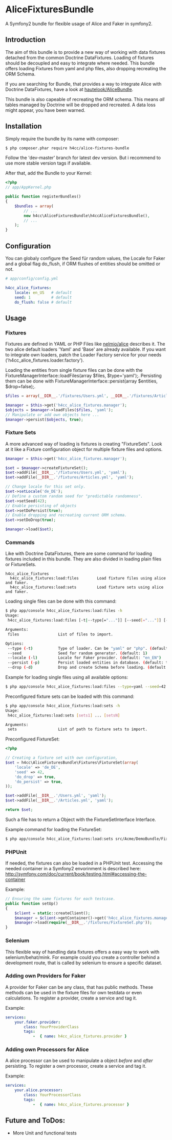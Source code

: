 AliceFixturesBundle
===================

A Symfony2 bundle for flexible usage of Alice and Faker in symfony2.

## Introduction

The aim of this bundle is to provide a new way of working with data fixtures detached from the common Doctrine DataFixtures.
Loading of fixtures should be decoupled and easy to integrate where needed.
This bundle offers loading Fixtures from yaml and php files, also dropping recreating the ORM Schema.

If you are searching for Bundle, that provides a way to integrate Alice with Doctrine DataFixtures, have a look at [hautelook/AliceBundle](https://github.com/hautelook/AliceBundle).

This bundle is also capeable of recreating the ORM schema.
This means _all_ tables managed by Doctrine will be dropped and recreated. A data loss might appear, you have been warned.


## Installation

Simply require the bundle by its name with composer:
```bash
$ php composer.phar require h4cc/alice-fixtures-bundle
```
Follow the 'dev-master' branch for latest dev version. But i recommend to use more stable version tags if available.


After that, add the Bundle to your Kernel:
```php
<?php
// app/AppKernel.php

public function registerBundles()
{
    $bundles = array(
        // ...
        new h4cc\AliceFixturesBundle\h4ccAliceFixturesBundle(),
        // ...
    );
}
```


## Configuration

You can globaly configure the Seed für random values, the Locale for Faker and a global flag do_flush, if ORM flushes of entities should be omitted or not.

```yaml
# app/config/config.yml

h4cc_alice_fixtures:
    locale: en_US   # default
    seed: 1         # default
    do_flush: false # default
```

## Usage

### Fixtures

Fixtures are defined in YAML or PHP Files like [nelmio/alice](https://github.com/nelmio/alice) describes it.
The two alice default loaders 'Yaml' and 'Base' are already available.
If you want to integrate own loaders, patch the Loader Factory service for your needs ('h4cc_alice_fixtures.loader.factory').

Loading the entities from single fixture files can be done with the FixtureManagerInterface::loadFiles(array $files, $type='yaml');.
Persisting them can be done with FixtureManagerInterface::persist(array $entities, $drop=false);.

```php
$files = array(__DIR__.'/fixtures/Users.yml', __DIR__.'/fixtures/Articles.yml');

$manager = $this->get('h4cc_alice_fixtures.manager');
$objects = $manager->loadFiles($files, 'yaml');
// Manipulate or add own objects here ...
$manager->persist($objects, true);
```

### Fixture Sets

A more advanced way of loading is fixtures is creating "FixtureSets".
Look at it like a Fixture configuration object for multiple fixture files and options.

```php
$manager = $this->get('h4cc_alice_fixtures.manager');

$set = $manager->createFixtureSet();
$set->addFile(__DIR__.'/fixtures/Users.yml', 'yaml');
$set->addFile(__DIR__.'/fixtures/Articles.yml', 'yaml');

// Change locale for this set only.
$set->setLocale('de_DE');
// Define a custom random seed for "predictable randomness".
$set->setSeed(42);
// Enable persisting of objects
$set->setDoPersist(true);
// Enable dropping and recreating current ORM schema.
$set->setDoDrop(true);

$manager->load($set);
```

### Commands

Like with Doctrine DataFixtures, there are some command for loading fixtures included in this bundle.
They are also divided in loading plain files or FixtureSets.

```
h4cc_alice_fixtures
  h4cc_alice_fixtures:load:files        Load fixture files using alice and faker.
  h4cc_alice_fixtures:load:sets         Load fixture sets using alice and faker.
```

Loading single files can be done with this command:
```bash
$ php app/console h4cc_alice_fixtures:load:files -h
Usage:
 h4cc_alice_fixtures:load:files [-t|--type[="..."]] [--seed[="..."]] [-l|--locale[="..."]] [-p|--persist[="..."]] [-d|--drop[="..."]] [files1] ... [filesN]

Arguments:
 files                 List of files to import.

Options:
 --type (-t)           Type of loader. Can be "yaml" or "php". (default: "yaml")
 --seed                Seed for random generator. (default: 1)
 --locale (-l)         Locale for Faker provider. (default: "en_EN")
 --persist (-p)        Persist loaded entities in database. (default: true)
 --drop (-d)           Drop and create Schema before loading. (default: false)
```

Example for loading single files using all available options:
```bash
$ php app/console h4cc_alice_fixtures:load:files --type=yaml --seed=42 --local=de_DE --persist=true --drop=true src/Acme/DemoBundle/Fixtures/Users.yml src/Acme/DemoBundle/Fixtures/Articles.yml
```

Preconfigured fixture sets can be loaded with this command:
```bash
$ php app/console h4cc_alice_fixtures:load:sets -h
Usage:
 h4cc_alice_fixtures:load:sets [sets1] ... [setsN]

Arguments:
 sets                  List of path to fixture sets to import.
```

Preconfigured FixtureSet:
```php
<?php

// Creating a fixture set with own configuration,
$set = h4cc\AliceFixturesBundle\Fixtures\FixtureSet(array(
    'locale' => 'de_DE',
    'seed' => 42,
    'do_drop' => true,
    'do_persist' => true,
));

$set->addFile(__DIR__.'/Users.yml', 'yaml');
$set->addFile(__DIR__.'/Articles.yml', 'yaml');

return $set;
```
Such a file has to return a Object with the FixtureSetInterface Interface.


Example command for loading the FixtureSet:
```bash
$ php app/console h4cc_alice_fixtures:load:sets src/Acme/DemoBundle/Fixtures/UsersAndArticlesSet.php
```

### PHPUnit

If needed, the fixtures can also be loaded in a PHPUnit test.
Accessing the needed container in a Symfony2 envorinment is described here: http://symfony.com/doc/current/book/testing.html#accessing-the-container

Example:
```php
// Ensuring the same fixtures for each testcase.
public function setUp()
{
    $client = static::createClient();
    $manager = $client->getContainer()->get('h4cc_alice_fixtures.manager');
    $manager->load(require(__DIR__.'/fixtures/FixtureSet.php'));
}
```

### Selenium

This flexible way of handling data fixtures offers a easy way to work with selenium/behat/mink.
For example could you create a controller behind a development route, that is called by selenium to ensure a specific dataset.


### Adding own Providers for Faker

A provider for Faker can be any class, that has public methods.
These methods can be used in the fixture files for own testdata or even calculations.
To register a provider, create a service and tag it.

Example:
```yaml
services:
    your.faker.provider:
        class: YourProviderClass
        tags:
            -  { name: h4cc_alice_fixtures.provider }
```

### Adding own Processors for Alice

A alice processor can be used to manipulate a object _before_ and _after_ persisting.
To register a own processor, create a service and tag it.

Example:
```yaml
services:
    your.alice.processor:
        class: YourProcessorClass
        tags:
            -  { name: h4cc_alice_fixtures.processor }
```

## Future and ToDos:

- More Unit and functional tests
